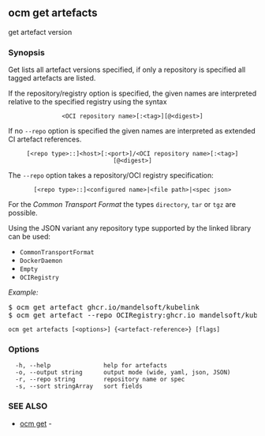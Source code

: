## ocm get artefacts

get artefact version

### Synopsis


Get lists all artefact versions specified, if only a repository is specified
all tagged artefacts are listed.


If the repository/registry option is specified, the given names are interpreted
relative to the specified registry using the syntax

<center><code>&lt;OCI repository name>[:&lt;tag>][@&lt;digest>]</code></center>

If no <code>--repo</code> option is specified the given names are interpreted 
as extended CI artefact references.

<center><code>[&lt;repo type>::]&lt;host>[:&lt;port>]/&lt;OCI repository name>[:&lt;tag>][@&lt;digest>]</code></center>

The <code>--repo</code> option takes a repository/OCI registry specification:

<center><code>[&lt;repo type>::]&lt;configured name>|&lt;file path>|&lt;spec json></code></center>

For the *Common Transport Format* the types <code>directory</code>,
<code>tar</code> or <code>tgz</code> are possible.

Using the JSON variant any repository type supported by the 
linked library can be used:
- `CommonTransportFormat`
- `DockerDaemon`
- `Empty`
- `OCIRegistry`


*Example:*
<pre>
$ ocm get artefact ghcr.io/mandelsoft/kubelink
$ ocm get artefact --repo OCIRegistry:ghcr.io mandelsoft/kubelink
</pre>


```
ocm get artefacts [<options>] {<artefact-reference>} [flags]
```

### Options

```
  -h, --help               help for artefacts
  -o, --output string      output mode (wide, yaml, json, JSON)
  -r, --repo string        repository name or spec
  -s, --sort stringArray   sort fields
```

### SEE ALSO

* [ocm get](ocm_get.md)	 - 

